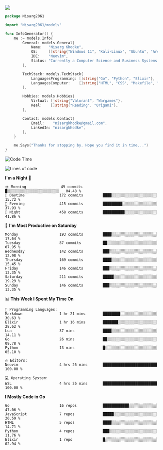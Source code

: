 <!-- Banner -->

<img src="https://i.imgur.com/mz4ym1F.png" style="max-height:550px"/>

<!-- Coded Intro -->

```go
package Nisarg2061

import "Nisarg2061/models"

func InfoGenerator() {
	me := models.Info{
		General: models.General{
			Name:   "Nisarg Khodke",
			OS:     []string{"Windows 11", "Kali-Linux", "Ubuntu", "Arch Linux"},
			IDE:    "Neovim",
			Status: "Currently a Computer Science and Business Systems Student.",
		},

		TechStack: models.TechStack{
			LanguagesProgramming: []string{"Go", "Python", "Elixir"},
			LanguagesComputer:    []string{"HTML", "CSS", "Makefile", "Docker", "YAML", "JSON", "MARKDOWN"},
		},

		Hobbies: models.Hobbies{
			Virtual: []string{"Valorant", "Wargames"},
			Real:    []string{"Reading", "Origami"},
		},

		Contact: models.Contact{
			Email:    "nisargkhodke@gmail.com",
			LinkedIn: "nisargkhodke",
		},
	}

	me.Says("Thanks for stopping by. Hope you find it in time...")
}
```
<!--START_SECTION:waka-->
![Code Time](http://img.shields.io/badge/Code%20Time-15%20hrs%2056%20mins-blue)

![Lines of code](https://img.shields.io/badge/From%20Hello%20World%20I%27ve%20Written-5.8%20million%20lines%20of%20code-blue)

**I'm a Night 🦉** 

```text
🌞 Morning                49 commits          █░░░░░░░░░░░░░░░░░░░░░░░░   04.48 % 
🌆 Daytime                172 commits         ████░░░░░░░░░░░░░░░░░░░░░   15.72 % 
🌃 Evening                415 commits         █████████░░░░░░░░░░░░░░░░   37.93 % 
🌙 Night                  458 commits         ██████████░░░░░░░░░░░░░░░   41.86 % 
```
📅 **I'm Most Productive on Saturday** 

```text
Monday                   193 commits         ████░░░░░░░░░░░░░░░░░░░░░   17.64 % 
Tuesday                  87 commits          ██░░░░░░░░░░░░░░░░░░░░░░░   07.95 % 
Wednesday                142 commits         ███░░░░░░░░░░░░░░░░░░░░░░   12.98 % 
Thursday                 169 commits         ████░░░░░░░░░░░░░░░░░░░░░   15.45 % 
Friday                   146 commits         ███░░░░░░░░░░░░░░░░░░░░░░   13.35 % 
Saturday                 211 commits         █████░░░░░░░░░░░░░░░░░░░░   19.29 % 
Sunday                   146 commits         ███░░░░░░░░░░░░░░░░░░░░░░   13.35 % 
```


📊 **This Week I Spent My Time On** 

```text
💬 Programming Languages: 
Markdown                 1 hr 21 mins        ████████░░░░░░░░░░░░░░░░░   30.63 % 
Elixir                   1 hr 16 mins        ███████░░░░░░░░░░░░░░░░░░   28.62 % 
Lua                      37 mins             ████░░░░░░░░░░░░░░░░░░░░░   14.11 % 
Go                       26 mins             ██░░░░░░░░░░░░░░░░░░░░░░░   09.78 % 
Python                   13 mins             █░░░░░░░░░░░░░░░░░░░░░░░░   05.10 % 

🔥 Editors: 
Neovim                   4 hrs 26 mins       █████████████████████████   100.00 % 

💻 Operating System: 
WSL                      4 hrs 26 mins       █████████████████████████   100.00 % 
```

**I Mostly Code in Go** 

```text
Go                       16 repos            ████████████░░░░░░░░░░░░░   47.06 % 
JavaScript               7 repos             █████░░░░░░░░░░░░░░░░░░░░   20.59 % 
HTML                     5 repos             ████░░░░░░░░░░░░░░░░░░░░░   14.71 % 
Python                   4 repos             ███░░░░░░░░░░░░░░░░░░░░░░   11.76 % 
Elixir                   1 repo              █░░░░░░░░░░░░░░░░░░░░░░░░   02.94 % 
```




<!--END_SECTION:waka-->
